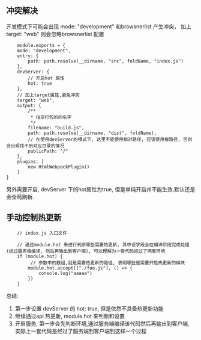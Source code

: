 
## 冲突解决

开发模式下可能会出现  mode: "development" 和browsnerlist 产生冲突， 加上target: "web"
则会忽略browsnerlist 配置

```
    module.exports = {
    mode: "development",
    entry: {
        path: path.resolve(__dirname, "src", foldName, "index.js")
    },
    devServer: {
        // 开启hot 属性
        hot: true
    },
    // 加上target属性,避免冲突
    target: "web",
    output: {
        /**
         * 指定打包的的名字
         */
        filename: "build.js",
        path: path.resolve(__dirname, "dist", foldName),
        // 在使用devServer的模式下, 这里不能使用相对路径, 应该使用根路径, 否则会出现找不到对应目录的情况
        publicPath: "/"
    },
    plugins: [
        new HtmlWebpackPlugin()
    ]
}
```

另外需要开启, devServer 下的hot属性为true, 但是单纯开启并不能生效,默认还是会全局刷新.

## 手动控制热更新

```
    // index.js 入口文件

    // 通过module.hot 来进行判断哪些需要热更新, 其中该字段会在编译阶段完成处理(经过服务端编译, 然后再输出到客户端), 可以理解为一套代码经过了两套环境
    if (module.hot) {
         // 参数中的数组,就是需要热更新的路径, 表明哪些是需要开启热更新的模块
        module.hot.accept(["./foo.js"], () => {
            console.log("aaaaa")
        })
    }
```



总结: 
1. 第一步设置 devServer 的 hot: true, 但是依然不具备热更新功能
2. 继续通过api 热更新, module.hot 来判断和设置
3. 开启服务, 第一步会先判断环境,通过服务端编译该代码然后再输出到客户端, 实际上一套代码是经过了服务端到客户端到这样一个过程
